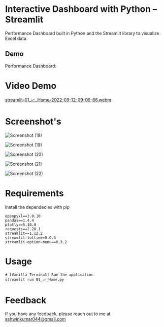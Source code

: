 # Interactive Dashboard with Python – Streamlit

Performance Dashboard built in Python and the Streamlit library to visualize Excel data.

## Demo

Performance  Dashboard:

# Video Demo

[streamlit-01_📈_Home-2022-09-12-09-09-66.webm](https://user-images.githubusercontent.com/61166287/190339577-5898ecd7-4cb1-4046-ab75-15eaf939de68.webm)

# Screenshot's

![Screenshot (18)](https://user-images.githubusercontent.com/61166287/189813859-d182b433-aec5-47f6-ac6d-5f667cfde80b.png) 

![Screenshot (19)](https://user-images.githubusercontent.com/61166287/189813886-245515f0-ac95-4dca-adec-a2200375d655.png)

![Screenshot (20)](https://user-images.githubusercontent.com/61166287/189813913-65c50b75-8076-4e10-aecf-176c7edc1060.png)

![Screenshot (21)](https://user-images.githubusercontent.com/61166287/189813926-62b3611e-644a-4654-8f85-82427512459b.png)

![Screenshot (22)](https://user-images.githubusercontent.com/61166287/189813940-2a1918b0-790a-47fb-9c95-5a706657c566.png)

# Requirements

Install the dependecies with pip

```
openpyxl==3.0.10
pandas==1.4.4
plotly==5.10.0
requests==2.28.1
streamlit==1.12.2
streamlit-lottie==0.0.3
streamlit-option-menu==0.3.2
```
# Usage

```
# [Vanilla Terminal] Run the application
streamlit run 01_📈_Home.py
```

# Feedback
If you have any feedback, please reach out to me at ashwinkumar044@gmail.com

